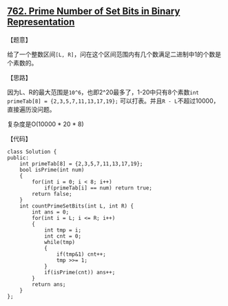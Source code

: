 ## [762. Prime Number of Set Bits in Binary Representation](https://leetcode.com/problems/prime-number-of-set-bits-in-binary-representation/description/)

【题意】

给了一个整数区间`[L, R]`，问在这个区间范围内有几个数满足二进制中1的个数是个素数的。



【思路】

因为L、R的最大范围是`10^6`，也即2^20最多了，1-20中只有8个素数`int primeTab[8] = {2,3,5,7,11,13,17,19};` 可以打表。并且`R - L`不超过10000，直接遍历没问题。

复杂度是O(10000 * 20 * 8)



【代码】

```
class Solution {
public:
    int primeTab[8] = {2,3,5,7,11,13,17,19};
    bool isPrime(int num)
    {
        for(int i = 0; i < 8; i++)
            if(primeTab[i] == num) return true;
        return false;
    }
    int countPrimeSetBits(int L, int R) {
        int ans = 0;
        for(int i = L; i <= R; i++)
        {
            int tmp = i;
            int cnt = 0;
            while(tmp)
            {
                if(tmp&1) cnt++;
                tmp >>= 1;
            }
            if(isPrime(cnt)) ans++;
        }
        return ans;
    }
};
```

